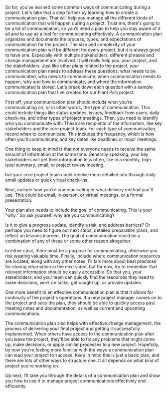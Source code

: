 
So far, you've learned some common ways of communicating during a project. Let's take that a step further by learning how to create a communication plan. That will help you manage all the different kinds of communication that will happen during a project. Trust me, there's going to be a lot of communication, so you'll need a plan to help you stay aware of it all and to use as a tool for communicating effectively. A communication plan organizes and documents the process, types, and expectations of communication for the project. The size and complexity of your communication plan will be different for every project, but it is always good to have one. Especially with multiple stakeholders, different phrases and change management are involved. It will really help you, your project, and the stakeholders. Just like other plans related to the project, your communication plan needs to address these questions: what needs to be communicated, who needs to communicate, when communication needs to happen, why and how to communicate, and where the information communicated is stored. Let's break down each question with a sample communication plan that I've created for our Plant Pals project.

First off, your communication plan should include what you're communicating on, or in other words, the type of communication. This could include things like status updates, issues, feedback from users, daily check-ins, and other types of project meetings. Then, you need to identify who you communicate with. These are recipients of the information, like key stakeholders and the core project team. For each type of communication, record when to communicate. This includes the frequency, which is how often you'll communicate, and key dates like deadlines or major meetings.

One thing to keep in mind is that not everyone needs to receive the same amount of information at the same time. Generally speaking, your key stakeholders will get their information less often, like in a monthly, high-level summary, email, or project review meeting,

but your core project team could receive more detailed info through daily email updates or quick virtual check-ins.

Next, include how you're communicating or what delivery method you'll use. This could be email, in-person, or virtual meetings, or a formal presentation.

Your plan also needs to include the goal of communicating. This is your "why." So ask yourself: why are you communicating?

Is it to give a progress update, identify a risk, and address barriers? Or perhaps you need to figure out next steps, detailed preparation plans, and reflect on lessons learned. The goal of communication could be a combination of any of these or some other reason altogether.

In either case, there must be a purpose for communicating, otherwise you risk wasting valuable time. Finally, include where communication resources are located, along with any other notes. I'll talk more about best practices for storing information in the next video, but for now, try to remember that relevant information should be easily accessible. So that you, your stakeholders, and your team can quickly find the resources they need to make decisions, work on tasks, get caught up, or provide updates.

One more benefit to an effective communication plan is that it allows for continuity of the project's operations. If a new project manager comes on to the project and sees the plan, they should be able to quickly access past meeting notes and documentation, as well as current and upcoming communications.

The communication plan also helps with effective change management, the process of delivering your final project and getting it successfully implemented. When others have access to the communication plan after you leave the project, they'll be able to fix any problems that might come up, make decisions, or apply similar processes to a new project. Hopefully, by now you're feeling more familiar with the ways a communication plan can lead your project to success. Keep in mind this is just a basic plan, and there are lots of other ways to structure one. It all depends on what kind of project you're working on.

Up next, I'll take you through the details of a communication plan and show you how to use it to manage project communications effectively and efficiently.